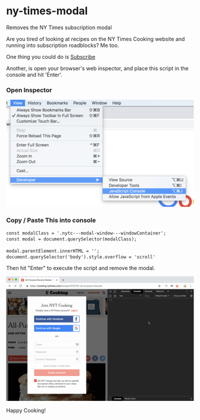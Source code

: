 # ny-times-modal
Removes the NY Times subscription modal

Are you tired of looking at recipes on the NY Times Cooking website and running into subscription roadblocks? Me too.

One thing you could do is [Subscribe](https://www.nytimes.com/subscriptions/Multiproduct/lp8R3WU.html)

Another, is open your browser's web inspector, and place this script in the console and hit 'Enter'.

### Open Inspector
![Open Tools](assets/tools.png)

### Copy / Paste This into console

```
const modalClass = '.nytc---modal-window---windowContainer';
const modal = document.querySelector(modalClass);

modal.parentElement.innerHTML = '';
document.querySelector('body').style.overflow = 'scroll'
```

Then hit "Enter" to execute the script and remove the modal. 

![Exameple](assets/ny-times.gif)

Happy Cooking!
